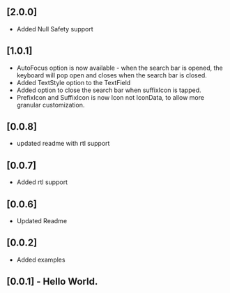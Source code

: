 ## [2.0.0]
  * Added Null Safety support

## [1.0.1]
  * AutoFocus option is now available - when the search bar is opened, the keyboard will pop open and closes when the search bar is closed. 
  * Added TextStyle option to the TextField
  * Added option to close the search bar when suffixIcon is tapped.
  * PrefixIcon and SuffixIcon is now Icon not IconData, to allow more granular customization.

## [0.0.8]
  * updated readme with rtl support
  
## [0.0.7]
  * Added rtl support
  
## [0.0.6] 
  *  Updated Readme

## [0.0.2]
  * Added examples

## [0.0.1] - Hello World.
